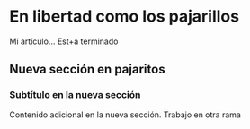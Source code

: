 # En libertad como los pajarillos

Mi artículo...
Est+a terminado
## Nueva sección en pajaritos
### Subtítulo en la nueva sección
Contenido adicional en la nueva sección.
Trabajo en otra rama
